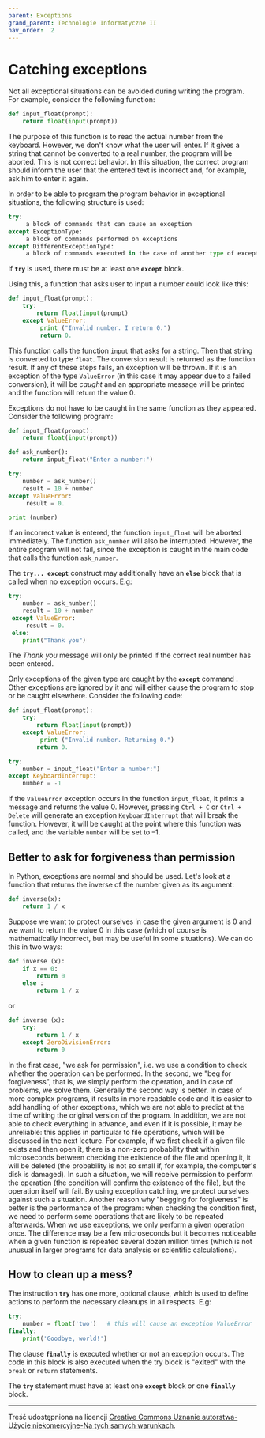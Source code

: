 ```yaml
---
parent: Exceptions
grand_parent: Technologie Informatyczne II
nav_order:  2
---
```


# Catching exceptions

Not all exceptional situations can be avoided during writing the program. For example, consider the following function:

```python
def input_float(prompt):
    return float(input(prompt))
```
The purpose of this function is to read the actual number from the keyboard. However, we don't know what the user will enter. If it gives a string that cannot be converted to a real number, the program will be aborted. This is not correct behavior. In this situation, the correct program should inform the user that the entered text is incorrect and, for example, ask him to enter it again.

In order to be able to program the program behavior in exceptional situations, the following structure is used:

```python
try:
     a block of commands that can cause an exception
except ExceptionType:
     a block of commands performed on exceptions
except DifferentExceptionType:
     a block of commands executed in the case of another type of exception
```
If **`try`** is used, there must be at least one **`except`** block.

Using this, a function that asks user to input a number could look like this:

```python
def input_float(prompt):
    try:
        return float(input(prompt)
    except ValueError:
         print ("Invalid number. I return 0.")
         return 0.
```
This function calls the function `input` that asks for a string. Then that string is converted to type `float`. The conversion result is returned as the function result. If any of these steps fails, an exception will be thrown. If it is an exception of the type `ValueError` (in this case it may appear due to a failed conversion), it will be *caught* and an appropriate message will be printed and the function will return the value 0.

Exceptions do not have to be caught in the same function as they appeared. Consider the following program:

```python
def input_float(prompt):
    return float(input(prompt))

def ask_number():
    return input_float("Enter a number:")

try:
    number = ask_number()
    result = 10 + number
except ValueError:
     result = 0.

print (number)
```
If an incorrect value is entered, the function `input_float` will be aborted immediately. The function `ask_number` will also be interrupted. However, the entire program will not fail, since the exception is caught in the main code that calls the function `ask_number`.

The  **`try... except`** construct may additionally have an **`else`** block  that is called when no exception occurs. E.g:

```python
try:
    number = ask_number()
    result = 10 + number
 except ValueError:
     result = 0.
 else:
    print("Thank you")
```
The *Thank you* message  will only be printed if the correct real number has been entered.

Only exceptions of the given type are caught by the **`except`** command . Other exceptions are ignored by it and will either cause the program to stop or be caught elsewhere. Consider the following code:

```python
def input_float(prompt):
    try:
        return float(input(prompt))
    except ValueError:
         print ("Invalid number. Returning 0.")
        return 0.

try:
    number = input_float("Enter a number:")
except KeyboardInterrupt:
    number = -1
```
If the `ValueError` exception occurs  in the function `input_float`, it prints a message and returns the value 0. However, pressing `Ctrl + C` or `Ctrl + Delete` will generate an exception `KeyboardInterrupt` that will break the function. However, it will be caught at the point where this function was called, and the variable `number` will be set to –1.

## Better to ask for forgiveness than permission

In Python, exceptions are normal and should be used. Let's look at a function that returns the inverse of the number given as its argument:

```python
def inverse(x):
    return 1 / x
```

Suppose we want to protect ourselves in case the given argument is 0 and we want to return the value 0 in this case (which of course is mathematically incorrect, but may be useful in some situations). We can do this in two ways:

```python
def inverse (x):
    if x == 0:
        return 0
    else :
        return 1 / x
```
or

```python
def inverse (x):
    try:
        return 1 / x
    except ZeroDivisionError:
        return 0
```

In the first case, "we ask for permission", i.e. we use a condition to check whether the operation can be performed. In the second, we "beg for forgiveness", that is, we simply perform the operation, and in case of problems, we solve them. Generally the second way is better. In case of more complex programs, it results in more readable code and it is easier to add handling of other exceptions, which we are not able to predict at the time of writing the original version of the program. In addition, we are not able to check everything in advance, and even if it is possible, it may be unreliable: this applies in particular to file operations, which will be discussed in the next lecture. For example, if we first check if a given file exists and then open it, there is a non-zero probability that within microseconds between checking the existence of the file and opening it, it will be deleted (the probability is not so small if, for example, the computer's disk is damaged). In such a situation, we will receive permission to perform the operation (the condition will confirm the existence of the file), but the operation itself will fail. By using exception catching, we protect ourselves against such a situation. Another reason why "begging for forgiveness" is better is the performance of the program: when checking the condition first, we need to perform some operations that are likely to be repeated afterwards. When we use exceptions, we only perform a given operation once. The difference may be a few microseconds but it becomes noticeable when a given function is repeated several dozen million times (which is not unusual in larger programs for data analysis or scientific calculations).

## How to clean up a mess?

The instruction **`try`** has one more, optional clause, which is used to define actions to perform the necessary cleanups in all respects. E.g:

```python
try:
    number = float('two')   # this will cause an exception ValueError
finally:
    print('Goodbye, world!')
```
The clause **`finally`** is executed whether or not an exception occurs. The code in this block is also executed when the try block is "exited" with the `break` or `return` statements.

The **`try`** statement must have at least one **`except`**  block or one **`finally`** block.


---

Treść udostępniona na licencji [Creative Commons Uznanie autorstwa-Użycie niekomercyjne-Na tych samych warunkach](https://creativecommons.org/licenses/by-nc-sa/4.0/deed.pl).
